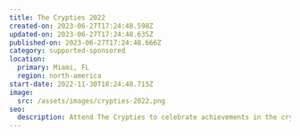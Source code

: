 ```yaml
---
title: The Crypties 2022
created-on: 2023-06-27T17:24:48.598Z
updated-on: 2023-06-27T17:24:48.635Z
published-on: 2023-06-27T17:24:48.666Z
category: supported-sponsored
location:
  primary: Miami, FL
  region: north-america
start-date: 2022-11-30T18:24:48.715Z
image:
  src: /assets/images/crypties-2022.png
seo:
  description: Attend The Crypties to celebrate achievements in the cryptocurrency industry.
---
```

